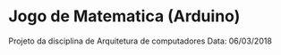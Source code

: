 # Jogo de Matematica (Arduino) 
 Projeto da disciplina de Arquitetura de computadores
 Data: 06/03/2018
